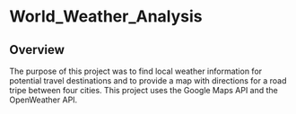 # World_Weather_Analysis

## Overview
The purpose of this project was to find local weather information for potential travel destinations and to provide a map with directions for a road tripe between four cities.  This project uses the Google Maps API and the OpenWeather API.